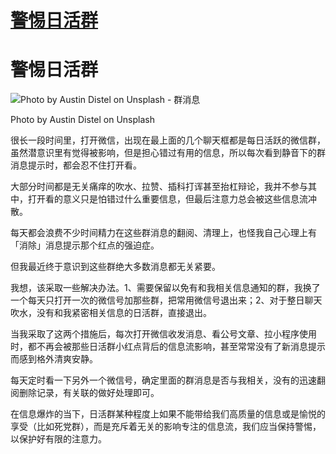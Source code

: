 # [警惕日活群](https://github.com/nuanhuo17/HangDa-blog/issues/21)

# 警惕日活群

![Photo by Austin Distel on Unsplash - 群消息](https://nuanhuo17-1306497494.cos.ap-chongqing.myqcloud.com/img/Photo%20by%20Austin%20Distel%20on%20Unsplash%20-%20%E7%BE%A4%E6%B6%88%E6%81%AF.jpg)

Photo by Austin Distel on Unsplash 

很长一段时间里，打开微信，出现在最上面的几个聊天框都是每日活跃的微信群，虽然潜意识里有觉得被影响，但是担心错过有用的信息，所以每次看到静音下的群消息提示时，都会忍不住打开看。

大部分时间都是无关痛痒的吹水、拉赞、插科打诨甚至抬杠辩论，我并不参与其中，打开看的意义只是怕错过什么重要信息，但最后注意力总会被这些信息流冲散。

每天都会浪费不少时间精力在这些群消息的翻阅、清理上，也怪我自己心理上有「消除」消息提示那个红点的强迫症。

但我最近终于意识到这些群绝大多数消息都无关紧要。

我想，该采取一些解决办法。1、需要保留以免有和我相关信息通知的群，我换了一个每天只打开一次的微信号加那些群，把常用微信号退出来；2、对于整日聊天吹水，没有和我紧密相关信息的日活群，直接退出。

当我采取了这两个措施后，每次打开微信收发消息、看公号文章、拉小程序使用时，都不再会被那些日活群小红点背后的信息流影响，甚至常常没有了新消息提示而感到格外清爽安静。

每天定时看一下另外一个微信号，确定里面的群消息是否与我相关，没有的迅速翻阅删除记录，有关联的做好处理即可。

在信息爆炸的当下，日活群某种程度上如果不能带给我们高质量的信息或是愉悦的享受（比如死党群），而是充斥着无关的影响专注的信息流，我们应当保持警惕，以保护好有限的注意力。